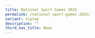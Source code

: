 ```yaml
---
title: National Sport Games 2025
permalink: /national-sport-games-2025/
variant: tiptap
description: ""
third_nav_title: News
---
```

